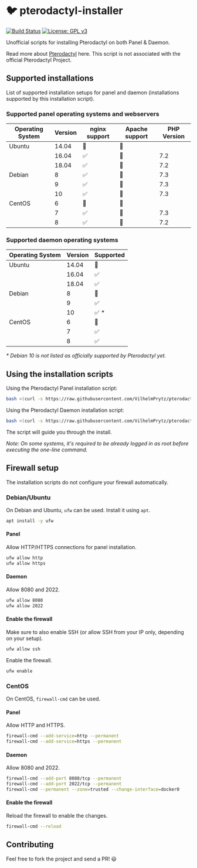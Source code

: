 # :bird: pterodactyl-installer

[![Build Status](https://travis-ci.org/VilhelmPrytz/pterodactyl-installer.svg?branch=master)](https://travis-ci.org/VilhelmPrytz/utbildningsmaterial)
[![License: GPL v3](https://img.shields.io/github/license/VilhelmPrytz/pterodactyl-installer)](LICENSE)

Unofficial scripts for installing Pterodactyl on both Panel & Daemon.

Read more about [Pterodactyl](https://pterodactyl.io/) here. This script is not associated with the official Pterodactyl Project.

## Supported installations

List of supported installation setups for panel and daemon (installations supported by this installation script).

### Supported panel operating systems and webservers

| Operating System  | Version | nginx support        | Apache support | PHP Version |
| ----------------- | ------- | -------------------- | -------------- | ----------- |
| Ubuntu            | 14.04   | :red_circle:         | :red_circle:   |             |
|                   | 16.04   | :white_check_mark:   | :red_circle:   | 7.2         |
|                   | 18.04   | :white_check_mark:   | :red_circle:   | 7.2         |
| Debian            | 8       | :white_check_mark:   | :red_circle:   | 7.3         |
|                   | 9       | :white_check_mark:   | :red_circle:   | 7.3         |
|                   | 10      | :white_check_mark:   | :red_circle:   | 7.3         |
| CentOS            | 6       | :red_circle:         | :red_circle:   |             |
|                   | 7       | :white_check_mark:   | :red_circle:   | 7.3         |
|                   | 8       | :white_check_mark:   | :red_circle:   | 7.2         |

### Supported daemon operating systems

| Operating System  | Version | Supported            |
| ----------------- | ------- | -------------------- |
| Ubuntu            | 14.04   | :red_circle:         |
|                   | 16.04   | :white_check_mark:   |
|                   | 18.04   | :white_check_mark:   |
| Debian            | 8       | :red_circle:         |
|                   | 9       | :white_check_mark:   |
|                   | 10      | :white_check_mark: * |
| CentOS            | 6       | :red_circle:         |
|                   | 7       | :white_check_mark:   |
|                   | 8       | :white_check_mark:   |

_* Debian 10 is not listed as officially supported by Pterodactyl yet._

## Using the installation scripts

Using the Pterodactyl Panel installation script:

```bash
bash <(curl -s https://raw.githubusercontent.com/VilhelmPrytz/pterodactyl-installer/master/install-panel.sh)
```

Using the Pterodactyl Daemon installation script:

```bash
bash <(curl -s https://raw.githubusercontent.com/VilhelmPrytz/pterodactyl-installer/master/install-daemon.sh)
```

The script will guide you through the install.

*Note: On some systems, it's required to be already logged in as root before executing the one-line command.*

## Firewall setup

The installation scripts do not configure your firewall automatically.

### Debian/Ubuntu

On Debian and Ubuntu, `ufw` can be used. Install it using `apt`.

```bash
apt install -y ufw
```

#### Panel

Allow HTTP/HTTPS connections for panel installation.

```bash
ufw allow http
ufw allow https
```

#### Daemon

Allow 8080 and 2022.

```bash
ufw allow 8080
ufw allow 2022
```

#### Enable the firewall

Make sure to also enable SSH (or allow SSH from your IP only, depending on your setup).

```bash
ufw allow ssh
```

Enable the firewall.

```bash
ufw enable
```

### CentOS

On CentOS, `firewall-cmd` can be used.

#### Panel

Allow HTTP and HTTPS.

```bash
firewall-cmd --add-service=http --permanent
firewall-cmd --add-service=https --permanent
```

#### Daemon

Allow 8080 and 2022.

```bash
firewall-cmd --add-port 8080/tcp --permanent
firewall-cmd --add-port 2022/tcp --permanent
firewall-cmd --permanent --zone=trusted --change-interface=docker0
```

#### Enable the firewall

Reload the firewall to enable the changes.

```bash
firewall-cmd --reload
```

## Contributing

Feel free to fork the project and send a PR! :smiley:
